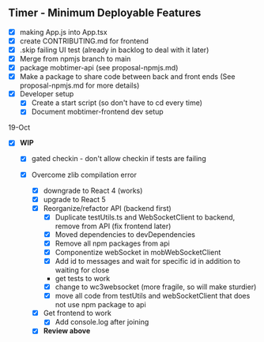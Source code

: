 ## Timer - Minimum Deployable Features

- [x] making App.js into App.tsx
- [x] create CONTRIBUTING.md for frontend
- [x] .skip failing UI test (already in backlog to deal with it later)
- [x] Merge from npmjs branch to main
- [x] package mobtimer-api (see proposal-npmjs.md)
- [x] Make a package to share code between back and front ends (See proposal-npmjs.md for more details)
- [x] Developer setup
  - [x] Create a start script (so don't have to cd every time)
  - [x] Document mobtimer-frontend dev setup

19-Oct

- [x] **WIP**

  - [x] gated checkin - don't allow checkin if tests are failing
  - [x] Overcome zlib compilation error

    - [x] downgrade to React 4 (works)
    - [x] upgrade to React 5
    - [x] Reorganize/refactor API (backend first)
      - [x] Duplicate testUtils.ts and WebSocketClient to backend, remove from API (fix frontend later)
      - [x] Moved dependencies to devDependencies
      - [x] Remove all npm packages from api
      - [x] Componentize webSocket in mobWebSocketClient
      - [x] Add id to messages and wait for specific id in addition to waiting for close
      - get tests to work
      - [x] change to wc3websocket (more fragile, so will make sturdier)
      - [x] move all code from testUtils and webSocketClient that does not use npm package to api
    - [x] Get frontend to work
      - [x] Add console.log after joining
    - [x] **Review above**
